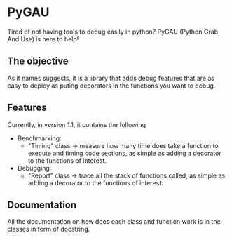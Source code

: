 # PyGAU

Tired of not having tools to debug easily in python? PyGAU (Python Grab And Use) is here to help!

## The objective

As it names suggests, it is a library that adds debug features that are as easy to deploy as puting decorators in the functions you want to debug.

## Features

Currently, in version 1.1, it contains the following

- Benchmarking:
  - "Timing" class -> measure how many time does take a function to execute and timing code sections, as simple as adding a decorator to the functions of interest.
- Debugging:
  - "Report" class -> trace all the stack of functions called, as simple as adding a decorator to the functions of interest.

## Documentation

All the documentation on how does each class and function work is in the classes in form of docstring.
